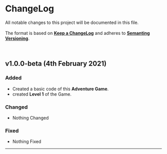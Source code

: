 # ChangeLog

All notable changes to this project will be documented in this file.
<br /><br/>
The format is based on **[Keep a ChangeLog](https://keepachangelog.com/)** and adheres to **[Semanting Versioning](https://semver.org/)**.

<br />

## v1.0.0-beta (4th February 2021)

### Added

- Created a basic code of this **Adventure Game**.
- created **Level 1** of the Game.

### Changed

- Nothing Changed

### Fixed

- Nothing Fixed

<hr />

